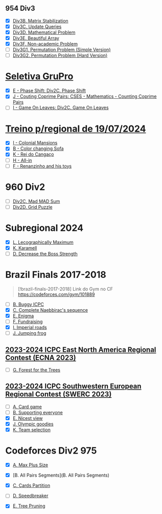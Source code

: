 
## 954 Div3

*  [x] [Div3B. Matrix Stabilization](https://codeforces.com/contest/1986/problem/B)
*  [x] [Div3C. Update Queries](https://codeforces.com/contest/1986/problem/C)
*  [x] [Div3D. Mathematical Problem](https://codeforces.com/contest/1986/problem/D)
*  [x] [Div3E. Beautiful Array](https://codeforces.com/problemset/problem/1986/E)
*  [x] [Div3F. Non-academic Problem](https://codeforces.com/problemset/problem/1986/F)
*  [ ] [Div3G1. Permutation Problem (Simple Version)](https://codeforces.com/problemset/problem/1986/G1)
*  [ ] [Div3G2. Permutation Problem (Hard Version)](https://codeforces.com/problemset/problem/1986/G2)

# [Seletiva GruPro](https://vjudge.net/contest/)

* [x] [E - Phase Shift: Div2C. Phase Shift](https://codeforces.com/problemset/problem/1735/C)
* [x] [J - Couting Coprime Pairs: CSES - Mathematics - Counting Coprime Pairs](https://cses.fi/problemset/task/2417)
* [ ] [I - Game On Leaves: Div2C. Game On Leaves](https://codeforces.com/problemset/problem/1363/C)

# [ Treino p/regional de 19/07/2024](https://codeforces.com/group/QlsCcB22aH/contest/537264)

* [x] [I - Colonial Mansions](https://codeforces.com/group/QlsCcB22aH/contest/537264/problem/I)
* [x] [B - Color changing Sofa](https://codeforces.com/group/QlsCcB22aH/contest/537264/problem/B)
* [x] [K - Rei do Cangaço](https://codeforces.com/group/QlsCcB22aH/contest/537264/problem/K)
* [ ] [H - All-in](https://codeforces.com/group/QlsCcB22aH/contest/537264/problem/H)
* [ ] [F - Renanzinho and his toys](https://codeforces.com/group/QlsCcB22aH/contest/537264/problem/F)

# 960 Div2

* [ ] [Div2C. Mad MAD Sum](https://codeforces.com/contest/1990/problem/C)
* [ ] [Div2D. Grid Puzzle](https://codeforces.com/contest/1990/problem/D)

# Subregional 2024

* [x] [L. Lecographically Maximum](https://codeforces.com/gym/105327/problem/L)
* [x] [K. Karamell](https://codeforces.com/gym/105327/problem/K)
* [ ] [D. Decrease the Boss Strength](https://codeforces.com/gym/105327/problem/D)

# Brazil Finals 2017-2018


> [!brazil-finals-2017-2018] Link do Gym no CF
> https://codeforces.com/gym/101889

* [ ] [B. Buggy ICPC](https://codeforces.com/gym/101889/problem/B)
* [x] [C. Complete Naebbirac's sequence](https://codeforces.com/gym/101889/problem/C)
* [x] [E. Enigma](https://codeforces.com/gym/101889/problem/E)
* [ ] [F. Fundraising](https://codeforces.com/gym/101889/problem/F)
* [x] [I. Imperial roads](https://codeforces.com/gym/101889/problem/I)
* [ ] [J. Jumping frog](https://codeforces.com/gym/101889/problem/J)

## [2023-2024 ICPC East North America Regional Contest (ECNA 2023)](https://codeforces.com/group/QlsCcB22aH/contest/551573)

* [ ] [G. Forest for the Trees](https://codeforces.com/group/QlsCcB22aH/contest/551573/problem/G)

## [2023-2024 ICPC Southwestern European Regional Contest (SWERC 2023)](https://codeforces.com/group/QlsCcB22aH/contest/553854)

* [ ] [A. Card game](https://codeforces.com/group/QlsCcB22aH/contest/553854/problem/A)
* [ ] [B. Supporting everyone](https://codeforces.com/group/QlsCcB22aH/contest/553854/problem/B)
* [x] [E. Nicest view](https://codeforces.com/group/QlsCcB22aH/contest/553854/problem/E)
* [x] [J. Olympic goodies](https://codeforces.com/group/QlsCcB22aH/contest/553854/problem/J)
* [x] [K. Team selection](https://codeforces.com/group/QlsCcB22aH/contest/553854/problem/K)
# Codeforces Div2 975
* [x] [A. Max Plus Size](https://codeforces.com/contest/2019/problem/A)
* [x] [B. All Pairs Segments](B. All Pairs Segments)
* [x] [C. Cards Partition](https://codeforces.com/contest/2019/problem/C)
* [ ] [D. Speedbreaker](https://codeforces.com/contest/2019/problem/D)
* [x] [E. Tree Pruning](https://codeforces.com/contest/2019/problem/E)

